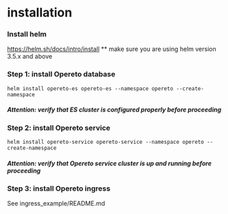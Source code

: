 # installation

### Install helm

https://helm.sh/docs/intro/install
** make sure you are using helm version 3.5.x and above


### Step 1: install Opereto database
```console
helm install opereto-es opereto-es --namespace opereto --create-namespace
```

##### Attention: verify that ES cluster is configured properly before proceeding

### Step 2: install Opereto service
```console
helm install opereto-service opereto-service --namespace opereto --create-namespace 
```

##### Attention: verify that Opereto service cluster is up and running before proceeding


### Step 3: install Opereto ingress

See ingress_example/README.md


